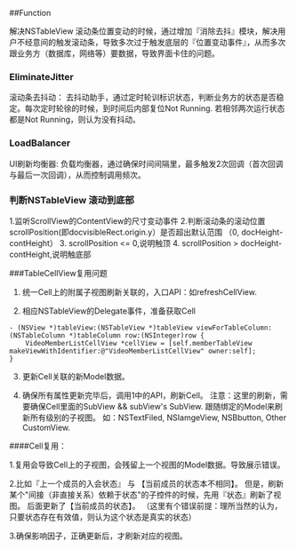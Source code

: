 ##Function

解决NSTableView 滚动条位置变动的时候，通过增加『消除去抖』模块，解决用户不经意间的触发滚动条，导致多次过于触发底层的『位置变动事件』，从而多次跟业务方（数据库，网络等）要数据，导致界面卡住的问题。

### EliminateJitter
滚动条去抖动： 去抖动助手，通过定时轮训标识状态，判断业务方的状态是否稳定。每次定时轮徐的时候，到时间后内部复位Not Running.
若相邻两次运行状态都是Not Running，则认为没有抖动。


### LoadBalancer
UI刷新均衡器: 负载均衡器，通过确保时间间隔里，最多触发2次回调（首次回调与最后一次回调），从而控制调用频次。

### 判断NSTableView 滚动到底部
1.监听ScrollView的ContentView的尺寸变动事件
2.判断滚动条的滚动位置scrollPosition(即docvisibleRect.origin.y）是否超出默认范围 （0, docHeight-contHeight）
3. scrollPosition <= 0,说明触顶
4. scrollPosition > docHeight-contHeight,说明触底部

###TableCellView复用问题

1. 统一Cell上的附属子视图刷新关联的，入口API：如refreshCellView.

2. 相应NSTableView的Delegate事件，准备获取Cell
```
- (NSView *)tableView:(NSTableView *)tableView viewForTableColumn:(NSTableColumn *)tableColumn row:(NSInteger)row {
    VideoMemberListCellView *cellView = [self.memberTableView makeViewWithIdentifier:@"VideoMemberListCellView" owner:self];
}
```

3. 更新Cell关联的新Model数据。

4. 确保所有属性更新完毕后，调用1中的API，刷新Cell。
注意：这里的刷新，需要确保Cell里面的SubView && subView's SubView. 跟随绑定的Model来刷新所有级别的子视图。
如：NSTextFiled, NSIamgeView, NSBbutton, Other CustomView.

####Cell复用：

1.复用会导致Cell上的子视图，会残留上一个视图的Model数据。导致展示错误。

2.比如『上一个成员的入会状态』 与 【当前成员的状态本不相同】。
但是，刷新某个"间接（非直接关系）依赖于状态"的子控件的时候，先用『状态』刷新了视图。 后面更新了【当前成员的状态】。
（这里有个错误前提：理所当然的认为，只要状态存在有效值，则认为这个状态是真实的状态）

3.确保影响因子，正确更新后，才刷新对应的视图。



